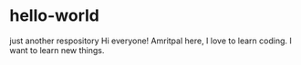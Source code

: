 # hello-world
just another respository
Hi everyone!
Amritpal here, I love to learn coding. 
I want to learn new things.
